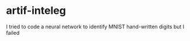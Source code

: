 # artif-inteleg
I tried to code a neural network to identify MNIST hand-written digits but I failed
